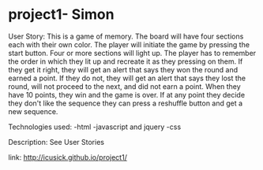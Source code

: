 # project1- Simon

User Story:
This is a game of memory. The board will have four sections each with their own color. The player will initiate the game by pressing the start button. Four or more sections will light up. The player has to remember the order in which they lit up and recreate it as they pressing on them. If they get it right, they will get an alert that says they won the round and earned a point. If they do not, they will get an alert that says they lost the round, will not proceed to the next, and did not earn a point.  When they have 10 points, they win and the game is over. If at any point they decide they don't like the sequence they can press a reshuffle button and get a new sequence. 

Technologies used: 
	-html
	-javascript and jquery
	-css

Description: See User Stories

link: http://icusick.github.io/project1/


